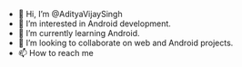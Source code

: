- 👋 Hi, I’m @AdityaVijaySingh
- 👀 I’m interested in Android development.
- 🌱 I’m currently learning Android.
- 💞️ I’m looking to collaborate on web and  Android projects.
- 📫 How to reach me 

<!---
AdityaVijaySingh/AdityaVijaySingh is a ✨ special ✨ repository because its `README.md` (this file) appears on your GitHub profile.
You can click the Preview link to take a look at your changes.
--->

